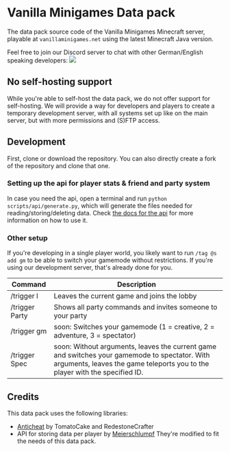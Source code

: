 # Vanilla Minigames Data pack
The data pack source code of the Vanilla Minigames Minecraft server,
playable at `vanillaminigames.net` using the latest Minecraft Java version.

Feel free to join our Discord server to chat with other German/English speaking developers:
[![](https://discord.com/api/guilds/608640398595719170/widget.png?style=banner2)](https://discord.gg/JXVDQFf)

## No self-hosting support
While you're able to self-host the data pack, we do not offer support for self-hosting.
We will provide a way for developers and players to create a temporary development server, with all systems set up like on the main server, but with more permissions and (S)FTP access.

## Development
First, clone or download the repository. You can also directly create a fork of the repository and clone that one.

### Setting up the api for player stats & friend and party system
In case you need the api, open a terminal and run `python scripts/api/generate.py`, which will generate the files needed for reading/storing/deleting data.
Check [the docs for the api](data/api/docs/ReadMe.md) for more information on how to use it.

### Other setup
If you're developing in a single player world, you likely want to run `/tag @s add gm` to be able to switch your gamemode without restrictions.
If you're using our development server, that's already done for you.

| Command | Description
| - | -
| /trigger l | Leaves the current game and joins the lobby
| /trigger Party | Shows all party commands and invites someone to your party
| /trigger gm | soon: Switches your gamemode (1 = creative, 2 = adventure, 3 = spectator)
| /trigger Spec | soon: Without arguments, leaves the current game and switches your gamemode to spectator. With arguments, leaves the game teleports you to the player with the specified ID.

## Credits
This data pack uses the following libraries:
- [Anticheat](https://github.com/DEVTomatoCake/Anticheat) by TomatoCake and RedestoneCrafter
- API for storing data per player by [Meierschlumpf](https://github.com/Meierschlumpf)
They're modified to fit the needs of this data pack.
